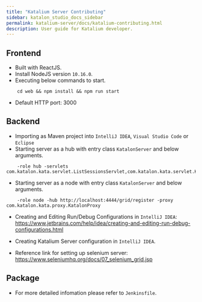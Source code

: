 ```yaml
---
title: "Katalium Server Contributing" 
sidebar: katalon_studio_docs_sidebar
permalink: katalium-server/docs/katalium-contributing.html 
description: User guide for Katalium developer.
---
```

## Frontend
- Built with ReactJS.
- Install NodeJS version `10.16.0`.
- Executing below commands to start.

```
	cd web && npm install && npm run start
```
	
- Default HTTP port: 3000

## Backend
- Importing as Maven project into `IntelliJ IDEA`, `Visual Studio Code` or `Eclipse`
- Starting server as a hub with entry class `KatalonServer` and below arguments.

```
	-role hub -servlets com.katalon.kata.servlet.ListSessionsServlet,com.katalon.kata.servlet.KatalonConsole,com.katalon.kata.servlet.ScreenShotsServlet,com.katalon.kata.servlet.ConfigSessionsServlet,com.katalon.kata.servlet.SessionServlet
```

- Starting server as a node with entry class `KatalonServer` and below arguments.

```
	-role node -hub http://localhost:4444/grid/register -proxy com.katalon.kata.proxy.KatalonProxy
```

- Creating and Editing Run/Debug Configurations in `IntelliJ IDEA`: https://www.jetbrains.com/help/idea/creating-and-editing-run-debug-configurations.html

- Creating Katalium Server configuration in `IntelliJ IDEA`.

- Reference link for setting up selenium server: https://www.seleniumhq.org/docs/07_selenium_grid.jsp

## Package
- For more detailed infomation please refer to `Jenkinsfile`.
